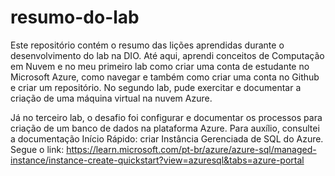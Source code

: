 # resumo-do-lab
Este repositório contém o resumo das lições aprendidas durante o desenvolvimento do lab na DIO.
Até aqui, aprendi conceitos de Computação em Nuvem e no meu primeiro lab como criar uma conta de estudante no Microsoft Azure, como navegar e também como criar uma conta no Github e criar um repositório.
No segundo lab, pude exercitar e documentar a criação de uma máquina virtual na nuvem Azure.

Já no terceiro lab, o desafio foi configurar e documentar os processos para criação de um banco de dados na plataforma Azure. Para auxílio, consultei a documentação Início Rápido: criar Instância Gerenciada de SQL do Azure. Segue o link: https://learn.microsoft.com/pt-br/azure/azure-sql/managed-instance/instance-create-quickstart?view=azuresql&tabs=azure-portal





